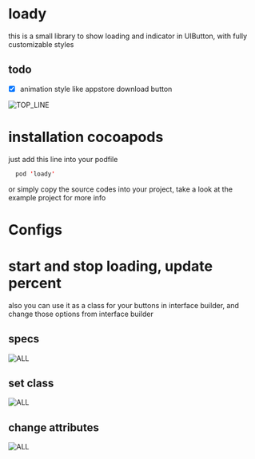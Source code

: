 # loady
this is a small library to show loading and indicator in UIButton, with fully customizable styles

## todo
- [x] animation style like appstore download button

![TOP_LINE](https://raw.githubusercontent.com/farshadjahanmanesh/loady/master/loady/examples/_gif.gif)


# installation cocoapods
just add this line into your podfile
```swift
  pod 'loady'
```
or simply copy the source codes into your project, take a look at the example project for more info

# Configs


# start and stop loading, update percent


also you can use it as a class for your buttons in interface builder, and change those options from interface builder


## specs
![ALL](https://raw.githubusercontent.com/farshadjahanmanesh/loady/master/loady/examples/_specs.jpeg)


## set class
![ALL](https://raw.githubusercontent.com/farshadjahanmanesh/loady/master/loady/examples/_setClass.png)

## change attributes
![ALL](https://raw.githubusercontent.com/farshadjahanmanesh/loady/master/loady/examples/_properties.png)


